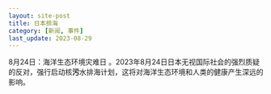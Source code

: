 ```yaml
---
layout: site-post
title: 日本排海
category: [新闻, 事件]
last_update: 2023-08-29
---
```

8月24日：海洋生态环境灾难日 。2023年8月24日日本无视国际社会的强烈质疑的反对，强行启动核**污**水排海计划，这将对海洋生态环境和人类的健康产生深远的影响。
